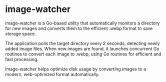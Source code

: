 # image-watcher

image-watcher is a Go-based utility that automatically monitors a directory for new images and converts them to the efficient .webp format to save storage space.

The application polls the target directory every 2 seconds, detecting newly added image files. When new images are found, it launches concurrent Go routines to convert each image to .webp, using Go routines for efficient and fast processing.

image-watcher helps optimize disk usage by converting images to a modern, web-optimized format automatically.
